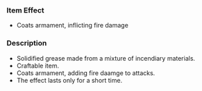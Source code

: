 ### Item Effect
- Coats armament, inflicting fire damage
### Description
- Solidified grease made from a mixture of incendiary materials.
- Craftable item.
- Coats armament, adding fire daamge to attacks.
- The effect lasts only for a short time.